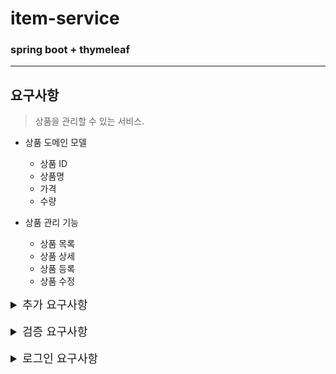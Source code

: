 # item-service
### spring boot + thymeleaf
<hr>

## 요구사항
> 상품을 관리할 수 있는 서비스.

- 상품 도메인 모델
  - 상품 ID
  - 상품명
  - 가격
  - 수량

- 상품 관리 기능
  - 상품 목록
  - 상품 상세
  - 상품 등록
  - 상품 수정

<details>
<summary style="font-size: 18px;"> 추가 요구사항 </summary>
<div markdown="1">

> 타임리프를 사용해서 폼에서 체크박스, 라디오 버튼, 셀렉트 박스를 편리하게 사용하는 방법
>
> 기존 서비스에서 다음 요구사항을 추가

- 판매 여부
  - 판매 오픈 여부
  - 체크 박스로 선택할 수 있다.

- 등록 지역
  - 서울, 부산, 제주
  - 체크 박스로 다중 선택할 수 있다.

- 상품 종류
  - 도서, 식품, 기타
  - 라디오 버튼으로 하나만 선택할 수 있다.

- 배송 방식
  - 빠른 배송
  - 일반 배송
  - 느린 배송
  - 셀렉트 박스로 하나만 선택할 수 있다.

- 국제화
  - 메시지를 한 곳에서 관리하도록 하는 기능을 메시지 기능 구현.
  - en 국제화 진행.
</div>
</details>

<br>

<details>
<summary style="font-size: 18px;"> 검증 요구사항 </summary>
<div markdown="1">

- 타입 검증
  - 가격, 수량에 문자가 들어가면 검증 오류 처리

- 필드 검증
  - 상품명: 필수, 공백X
  - 가격: 1000원 이상, 1백만원 이하
  - 수량: 최대 9999

- 특정 필드의 범위를 넘어서는 검증
  - 가격 * 수량의 합은 10,000원 이상

- 수정시
  - 수량 100000개로 제한해제

</div>
</details>

<br>

<details>
<summary style="font-size: 18px;"> 로그인 요구사항 </summary>
<div markdown="1">

- 홈 화면 -로그인 전
  - 회원가입
  - 로그인

- 홈 화면 -로그인 후
  - 본인 이름({Name}님 환영합니다.)
  - 상품 관리
  - 로그아웃

- 보안 요구사항
  - 로그인 사용자만 상품에 접근하고, 관리할 수 있음
  - <b>로그인 하지 않은 사용자가 상품 관리에 접근하면 로그인 화면으로 이동</b>

- 회원가입, 상품관리

</div>
</details>

